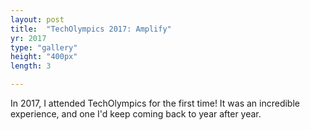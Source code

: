 ```yaml
---
layout: post
title:  "TechOlympics 2017: Amplify"
yr: 2017
type: "gallery"
height: "400px"
length: 3

---
```


In 2017, I attended TechOlympics for the first time! It was an incredible experience, and one I'd keep coming back to year after year.